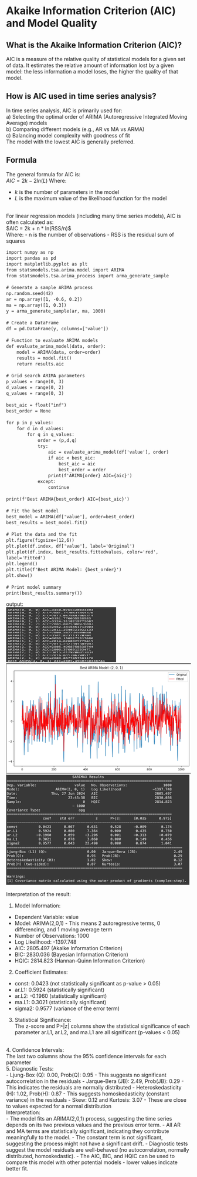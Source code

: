 # Akaike Information Criterion (AIC) and Model Quality

## What is the Akaike Information Criterion (AIC)?
AIC is a measure of the relative quality of statistical models for a given set of data. It estimates the relative amount of information lost by a given model: the less information a model loses, the higher the quality of that model. <br /> 

## How is AIC used in time series analysis?
In time series analysis, AIC is primarily used for:  <br /> 
  a) Selecting the optimal order of ARIMA (Autoregressive Integrated Moving Average) models <br /> 
  b) Comparing different models (e.g., AR vs MA vs ARMA) <br /> 
  c) Balancing model complexity with goodness of fit <br /> 
The model with the lowest AIC is generally preferred.  <br /> 

## Formula
The general formula for AIC is: <br /> 
$AIC = 2k - 2ln(L)$
Where: <br /> 
- $k$ is the number of parameters in the model
- $L$ is the maximum value of the likelihood function for the model
<br /> 
For linear regression models (including many time series models), AIC is often calculated as: <br />
$AIC = 2k + n * ln(RSS/n)$
<br />
Where:
- n is the number of observations
- RSS is the residual sum of squares
<br />

```
import numpy as np
import pandas as pd
import matplotlib.pyplot as plt
from statsmodels.tsa.arima.model import ARIMA
from statsmodels.tsa.arima_process import arma_generate_sample

# Generate a sample ARIMA process
np.random.seed(42)
ar = np.array([1, -0.6, 0.2])
ma = np.array([1, 0.3])
y = arma_generate_sample(ar, ma, 1000)

# Create a DataFrame
df = pd.DataFrame(y, columns=['value'])

# Function to evaluate ARIMA models
def evaluate_arima_model(data, order):
    model = ARIMA(data, order=order)
    results = model.fit()
    return results.aic

# Grid search ARIMA parameters
p_values = range(0, 3)
d_values = range(0, 2)
q_values = range(0, 3)

best_aic = float("inf")
best_order = None

for p in p_values:
    for d in d_values:
        for q in q_values:
            order = (p,d,q)
            try:
                aic = evaluate_arima_model(df['value'], order)
                if aic < best_aic:
                    best_aic = aic
                    best_order = order
                print(f'ARIMA{order} AIC={aic}')
            except:
                continue

print(f'Best ARIMA{best_order} AIC={best_aic}')

# Fit the best model
best_model = ARIMA(df['value'], order=best_order)
best_results = best_model.fit()

# Plot the data and the fit
plt.figure(figsize=(12,6))
plt.plot(df.index, df['value'], label='Original')
plt.plot(df.index, best_results.fittedvalues, color='red', label='Fitted')
plt.legend()
plt.title(f'Best ARIMA Model: {best_order}')
plt.show()

# Print model summary
print(best_results.summary())
```
output: <br /> 
<img src="images/aic_print.png?" width="300" height="150"/>
<img src="images/aic_results.png?" width="600" height="300"/>
<img src="images/aic_sarimax_results.png?" width="500" height="300"/>

Interpretation of the result: <br /> 
1. Model Information: <br /> 
- Dependent Variable: value
- Model: ARIMA(2,0,1) - This means 2 autoregressive terms, 0 differencing, and 1 moving average term
- Number of Observations: 1000
- Log Likelihood: -1397.748
- AIC: 2805.497 (Akaike Information Criterion)
- BIC: 2830.036 (Bayesian Information Criterion)
- HQIC: 2814.823 (Hannan-Quinn Information Criterion)

2. Coefficient Estimates: <br /> 
- const: 0.0423 (not statistically significant as p-value > 0.05)
- ar.L1: 0.5924 (statistically significant)
- ar.L2: -0.1960 (statistically significant)
- ma.L1: 0.3021 (statistically significant)
- sigma2: 0.9577 (variance of the error term)

3. Statistical Significance: <br /> 
The z-score and P>|z| columns show the statistical significance of each parameter
ar.L1, ar.L2, and ma.L1 are all significant (p-values < 0.05)
<br /> 
4. Confidence Intervals: <br /> 
The last two columns show the 95% confidence intervals for each parameter
<br />
5. Diagnostic Tests:<br /> 
- Ljung-Box (Q): 0.00, Prob(Q): 0.95 - This suggests no significant autocorrelation in the residuals
- Jarque-Bera (JB): 2.49, Prob(JB): 0.29 - This indicates the residuals are normally distributed
- Heteroskedasticity (H): 1.02, Prob(H): 0.87 - This suggests homoskedasticity (constant variance) in the residuals
- Skew: 0.12 and Kurtosis: 3.07 - These are close to values expected for a normal distribution
<br /> 
Interpretation: <br /> 
- The model fits an ARIMA(2,0,1) process, suggesting the time series depends on its two previous values and the previous error term.
- All AR and MA terms are statistically significant, indicating they contribute meaningfully to the model.
- The constant term is not significant, suggesting the process might not have a significant drift.
- Diagnostic tests suggest the model residuals are well-behaved (no autocorrelation, normally distributed, homoskedastic).
- The AIC, BIC, and HQIC can be used to compare this model with other potential models - lower values indicate better fit.
